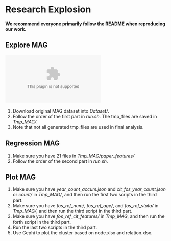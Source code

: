 # Research Explosion

[comment]: <> (Research Explosion: More Efforts to Climb onto the Shoulders of Giants, PNAS 2022)

**We recommend everyone primarily follow the README when reproducing our work.**

## Explore MAG

![Flow of Data Exploration](https://github.com/ECNU-Text-Computing/Research-Explosion/blob/main/imgs/imgs_mag.eps)

1. Download original MAG dataset into *Dataset/*.
2. Follow the order of the first part in *run.sh*. The tmp_files are saved in *Tmp_MAG/*.
3. Note that not all generated tmp_files are used in final analysis.

## Regression MAG

1. Make sure you have 21 files in *Tmp_MAG/paper_features/*
2. Follow the order of the second part in *run.sh*.

## Plot MAG

1. Make sure you have *year_count_accum.json* and *cit_fos_year_count.json* or *count/* in *Tmp_MAG/*,
   and then run the first two scripts in the third part.
2. Make sure you have *fos_ref_num/*, *fos_ref_age/*, and *fos_ref_stata/* in *Tmp_MAG/*, 
   and then run the third script in the third part.
3. Make sure you have *fos_ref_cit_features/* in *Tmp_MAG*,
   and then run the forth script in the third part.
4. Run the last two scripts in the third part.
5. Use Gephi to plot the cluster based on node.xlsx and relation.xlsx.